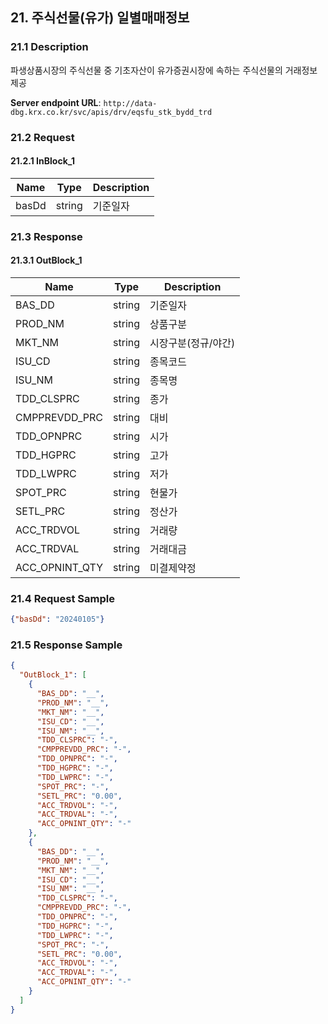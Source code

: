 ## 21. 주식선물(유가) 일별매매정보

### 21.1 Description
파생상품시장의 주식선물 중 기초자산이 유가증권시장에 속하는 주식선물의 거래정보 제공

**Server endpoint URL**: `http://data-dbg.krx.co.kr/svc/apis/drv/eqsfu_stk_bydd_trd`

### 21.2 Request

#### 21.2.1 InBlock_1
| Name   | Type   | Description |
|--------|--------|-------------|
| basDd  | string | 기준일자    |

### 21.3 Response

#### 21.3.1 OutBlock_1
| Name            | Type   | Description      |
|-----------------|--------|------------------|
| BAS_DD          | string | 기준일자         |
| PROD_NM         | string | 상품구분         |
| MKT_NM          | string | 시장구분(정규/야간) |
| ISU_CD          | string | 종목코드         |
| ISU_NM          | string | 종목명           |
| TDD_CLSPRC      | string | 종가             |
| CMPPREVDD_PRC   | string | 대비             |
| TDD_OPNPRC      | string | 시가             |
| TDD_HGPRC       | string | 고가             |
| TDD_LWPRC       | string | 저가             |
| SPOT_PRC        | string | 현물가           |
| SETL_PRC        | string | 정산가           |
| ACC_TRDVOL      | string | 거래량           |
| ACC_TRDVAL      | string | 거래대금         |
| ACC_OPNINT_QTY  | string | 미결제약정       |

### 21.4 Request Sample
```json
{"basDd": "20240105"}
```

### 21.5 Response Sample
```json
{
  "OutBlock_1": [
    {
      "BAS_DD": "__",
      "PROD_NM": "__",
      "MKT_NM": "__",
      "ISU_CD": "__",
      "ISU_NM": "__",
      "TDD_CLSPRC": "-",
      "CMPPREVDD_PRC": "-",
      "TDD_OPNPRC": "-",
      "TDD_HGPRC": "-",
      "TDD_LWPRC": "-",
      "SPOT_PRC": "-",
      "SETL_PRC": "0.00",
      "ACC_TRDVOL": "-",
      "ACC_TRDVAL": "-",
      "ACC_OPNINT_QTY": "-"
    },
    {
      "BAS_DD": "__",
      "PROD_NM": "__",
      "MKT_NM": "__",
      "ISU_CD": "__",
      "ISU_NM": "__",
      "TDD_CLSPRC": "-",
      "CMPPREVDD_PRC": "-",
      "TDD_OPNPRC": "-",
      "TDD_HGPRC": "-",
      "TDD_LWPRC": "-",
      "SPOT_PRC": "-",
      "SETL_PRC": "0.00",
      "ACC_TRDVOL": "-",
      "ACC_TRDVAL": "-",
      "ACC_OPNINT_QTY": "-"
    }
  ]
}
```
